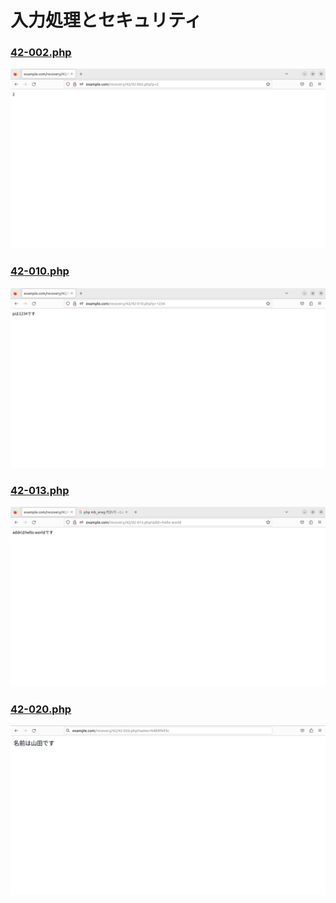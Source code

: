 #  入力処理とセキュリティ

### [42-002.php](./42-002.php)  
![002画像](../images/42-002_php.png)
### [42-010.php](./42-010.php)
![010画像](../images/42-010_php.png)
### [42-013.php](./42-013.php)
![013画像](../images/42-013_php.png)
### [42-020.php](./42-020.php)
![020画像](../images/42-020_php.png)
